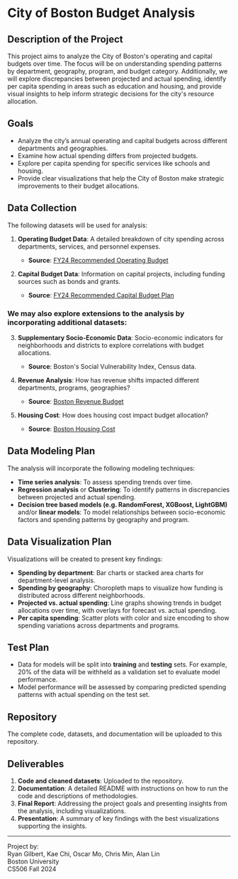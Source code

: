 # City of Boston Budget Analysis

## Description of the Project
This project aims to analyze the City of Boston's operating and capital budgets over time. The focus will be on understanding spending patterns by department, geography, program, and budget category. Additionally, we will explore discrepancies between projected and actual spending, identify per capita spending in areas such as education and housing, and provide visual insights to help inform strategic decisions for the city's resource allocation.

## Goals
- Analyze the city’s annual operating and capital budgets across different departments and geographies.
- Examine how actual spending differs from projected budgets.
- Explore per capita spending for specific services like schools and housing.
- Provide clear visualizations that help the City of Boston make strategic improvements to their budget allocations.

## Data Collection
The following datasets will be used for analysis:

1. **Operating Budget Data**: A detailed breakdown of city spending across departments, services, and personnel expenses.
   - **Source**: [FY24 Recommended Operating Budget](https://data.boston.gov/dataset/operating-budget/resource/8f2971f0-7a0d-401d-8376-0289e3b810ba)
  
2. **Capital Budget Data**: Information on capital projects, including funding sources such as bonds and grants.
   - **Source**: [FY24 Recommended Capital Budget Plan](https://data.boston.gov/dataset/capital-budget/resource/c62d666e-27ea-4c03-9cb1-d3a81a1fb641)
   
### We may also explore extensions to the analysis by incorporating additional datasets:  
3. **Supplementary Socio-Economic Data**: Socio-economic indicators for neighborhoods and districts to explore correlations with budget allocations.
   - **Source**: Boston's Social Vulnerability Index, Census data.

4. **Revenue Analysis**: How has revenue shifts impacted different departments, programs, geographies?
   - **Source**: [Boston Revenue Budget](https://data.boston.gov/dataset/revenue-budget#:~:text=The%20FY24%20Adopted%20Budget%20is,million%20in%20non%2Drecurring%20revenue.)

5. **Housing Cost**: How does housing cost impact budget allocation?
   - **Source**: [Boston Housing Cost](https://library.bu.edu/c.php?g=1151960&p=8408504)



## Data Modeling Plan
The analysis will incorporate the following modeling techniques:

- **Time series analysis**: To assess spending trends over time.
- **Regression analysis** or **Clustering**: To identify patterns in discrepancies between projected and actual spending.
- **Decision tree based models (e.g. RandomForest, XGBoost, LightGBM)** and/or **linear models**: To model relationships between socio-economic factors and spending patterns by geography and program.

## Data Visualization Plan
Visualizations will be created to present key findings:

- **Spending by department**: Bar charts or stacked area charts for department-level analysis.
- **Spending by geography**: Choropleth maps to visualize how funding is distributed across different neighborhoods.
- **Projected vs. actual spending**: Line graphs showing trends in budget allocations over time, with overlays for forecast vs. actual spending.
- **Per capita spending**: Scatter plots with color and size encoding to show spending variations across departments and programs.

## Test Plan
- Data for models will be split into **training** and **testing** sets. For example, 20% of the data will be withheld as a validation set to evaluate model performance.
- Model performance will be assessed by comparing predicted spending patterns with actual spending on the test set.

## Repository
The complete code, datasets, and documentation will be uploaded to this repository.

## Deliverables
1. **Code and cleaned datasets**: Uploaded to the repository.
2. **Documentation**: A detailed README with instructions on how to run the code and descriptions of methodologies.
3. **Final Report**: Addressing the project goals and presenting insights from the analysis, including visualizations.
4. **Presentation**: A summary of key findings with the best visualizations supporting the insights.

---

Project by:  
Ryan Gilbert, Kae Chi, Oscar Mo, Chris Min, Alan Lin  
Boston University  
CS506 Fall 2024
